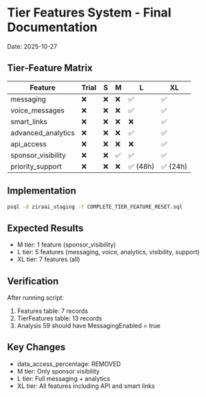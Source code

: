 # Tier Features System - Final Documentation
Date: 2025-10-27

## Tier-Feature Matrix

| Feature | Trial | S | M | L | XL |
|---------|-------|---|---|---|----|
| messaging | ❌ | ❌ | ❌ | ✅ | ✅ |
| voice_messages | ❌ | ❌ | ❌ | ✅ | ✅ |
| smart_links | ❌ | ❌ | ❌ | ❌ | ✅ |
| advanced_analytics | ❌ | ❌ | ❌ | ✅ | ✅ |
| api_access | ❌ | ❌ | ❌ | ❌ | ✅ |
| sponsor_visibility | ❌ | ❌ | ✅ | ✅ | ✅ |
| priority_support | ❌ | ❌ | ❌ | ✅ (48h) | ✅ (24h) |

## Implementation

```bash
psql -d ziraai_staging -f COMPLETE_TIER_FEATURE_RESET.sql
```

## Expected Results

- M tier: 1 feature (sponsor_visibility)
- L tier: 5 features (messaging, voice, analytics, visibility, support)
- XL tier: 7 features (all)

## Verification

After running script:
1. Features table: 7 records
2. TierFeatures table: 13 records
3. Analysis 59 should have MessagingEnabled = true

## Key Changes

- data_access_percentage: REMOVED
- M tier: Only sponsor visibility
- L tier: Full messaging + analytics
- XL tier: All features including API and smart links
